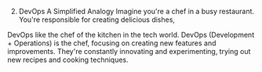 2)	DevOps A Simplified Analogy
Imagine you're a chef in a busy restaurant. You're responsible for creating delicious dishes, 

DevOps like the chef of the kitchen in the tech world.
DevOps (Development + Operations) is the chef, focusing on creating new features and improvements. They're constantly innovating and experimenting, trying out new recipes and cooking techniques.
